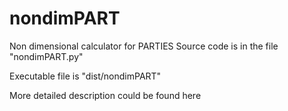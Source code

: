 # nondimPART
Non dimensional calculator for PARTIES
Source code is in the file "nondimPART.py"

Executable file is "dist/nondimPART"

More detailed description could be found here
